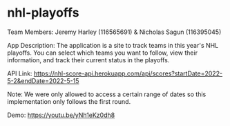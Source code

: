 # nhl-playoffs
Team Members: Jeremy Harley (116565691) & Nicholas Sagun (116395045)

App Description: The application is a site to track teams in this year's NHL playoffs. 
You can select which teams you want to follow, view their information, and track their
current status in the playoffs. 

API Link: https://nhl-score-api.herokuapp.com/api/scores?startDate=2022-5-2&endDate=2022-5-15

Note: We were only allowed to access a certain range of dates so this implementation only
follows the first round. 

Demo: https://youtu.be/yNh1eKz0dh8
